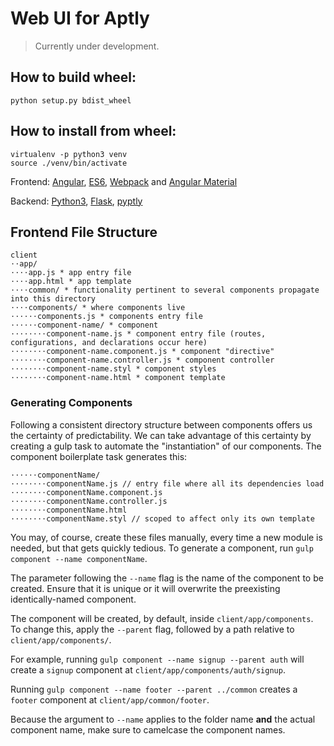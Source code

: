 # Web UI for Aptly

> Currently under development. 

## How to build wheel:
```
python setup.py bdist_wheel
```

## How to install from wheel:
```
virtualenv -p python3 venv
source ./venv/bin/activate

```

Frontend: [Angular](https://angularjs.org), [ES6](https://git.io/es6features), [Webpack](http://webpack.github.io/) 
and [Angular Material](material.angularjs.org) 

Backend: [Python3](https://www.python.org/), [Flask](http://flask.pocoo.org/), [pyptly](https://github.com/repelista/pyptly)

## Frontend File Structure
```
client
⋅⋅app/
⋅⋅⋅⋅app.js * app entry file
⋅⋅⋅⋅app.html * app template
⋅⋅⋅⋅common/ * functionality pertinent to several components propagate into this directory
⋅⋅⋅⋅components/ * where components live
⋅⋅⋅⋅⋅⋅components.js * components entry file
⋅⋅⋅⋅⋅⋅component-name/ * component
⋅⋅⋅⋅⋅⋅⋅⋅component-name.js * component entry file (routes, configurations, and declarations occur here)
⋅⋅⋅⋅⋅⋅⋅⋅component-name.component.js * component "directive"
⋅⋅⋅⋅⋅⋅⋅⋅component-name.controller.js * component controller
⋅⋅⋅⋅⋅⋅⋅⋅component-name.styl * component styles
⋅⋅⋅⋅⋅⋅⋅⋅component-name.html * component template
```

### Generating Components
Following a consistent directory structure between components offers us the certainty of predictability. We can take advantage of this certainty by creating a gulp task to automate the "instantiation" of our components. The component boilerplate task generates this:
```
⋅⋅⋅⋅⋅⋅componentName/
⋅⋅⋅⋅⋅⋅⋅⋅componentName.js // entry file where all its dependencies load
⋅⋅⋅⋅⋅⋅⋅⋅componentName.component.js
⋅⋅⋅⋅⋅⋅⋅⋅componentName.controller.js
⋅⋅⋅⋅⋅⋅⋅⋅componentName.html
⋅⋅⋅⋅⋅⋅⋅⋅componentName.styl // scoped to affect only its own template
```

You may, of course, create these files manually, every time a new module is needed, but that gets quickly tedious.
To generate a component, run `gulp component --name componentName`.

The parameter following the `--name` flag is the name of the component to be created. Ensure that it is unique or it will overwrite the preexisting identically-named component.

The component will be created, by default, inside `client/app/components`. To change this, apply the `--parent` flag, followed by a path relative to `client/app/components/`.

For example, running `gulp component --name signup --parent auth` will create a `signup` component at `client/app/components/auth/signup`.  

Running `gulp component --name footer --parent ../common` creates a `footer` component at `client/app/common/footer`.  

Because the argument to `--name` applies to the folder name **and** the actual component name, make sure to camelcase the component names.
